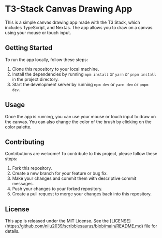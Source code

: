 # T3-Stack Canvas Drawing App

This is a simple canvas drawing app made with the T3 Stack, which includes TypeScript, and NextJs. The app allows you to draw on a canvas using your mouse or touch input.

## Getting Started

To run the app locally, follow these steps:

1.  Clone this repository to your local machine.
2.  Install the dependencies by running `npm install` or `yarn` or `pnpm install` in the project directory.
3.  Start the development server by running `npm dev` or `yarn dev` or `pnpm dev`.

## Usage

Once the app is running, you can use your mouse or touch input to draw on the canvas. You can also change the color of the brush by clicking on the color palette.

## Contributing

Contributions are welcome! To contribute to this project, please follow these steps:

1.  Fork this repository.
2.  Create a new branch for your feature or bug fix.
3.  Make your changes and commit them with descriptive commit messages.
4.  Push your changes to your forked repository.
5.  Create a pull request to merge your changes back into this repository.

## License

This app is released under the MIT License. See the [LICENSE]
(https://github.com/nilu2039/scribblesaurus/blob/main/README.md) file for details.
